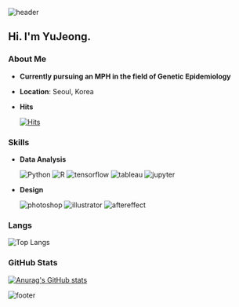 ![header](https://capsule-render.vercel.app/api?type=waving&height=150&section=header&text=&fontSize=30&fontColor=d6ace6&color=0:81e8e5,100:204ad8&animation=fadeIn)

## Hi. I'm YuJeong.

### About Me
- **Currently pursuing an MPH in the field of Genetic Epidemiology**
- **Location**: Seoul, Korea
- **Hits**

    [![Hits](https://hits.seeyoufarm.com/api/count/incr/badge.svg?url=https%3A%2F%2Fgithub.com%2Fujcheon%2F&count_bg=%230073FF&title_bg=%23191717&icon=github.svg&icon_color=%23E7E7E7&title=Hits&edge_flat=true)](https://hits.seeyoufarm.com)


### Skills

- **Data Analysis**

   ![Python](https://img.shields.io/badge/Python-14354C?style=for-the-badge&logo=python&logoColor=white)
   ![R](https://img.shields.io/badge/R-276DC3?style=for-the-badge&logo=r&logoColor=white)
   ![tensorflow](https://img.shields.io/badge/TensorFlow-FF6F00?style=for-the-badge&logo=tensorflow&logoColor=white)
   ![tableau](https://img.shields.io/badge/Tableau-E97627?style=for-the-badge&logo=Tableau&logoColor=white)
   ![jupyter](https://img.shields.io/badge/Made%20with-Jupyter-orange?style=for-the-badge&logo=Jupyter)
  
- **Design**

   ![photoshop](https://img.shields.io/badge/Adobe%20Photoshop-31A8FF?logo=adobephotoshop&logoColor=fff&style=for-the-badge)
   ![illustrator](https://img.shields.io/badge/Adobe%20Illustrator-FF9A00?logo=adobeillustrator&logoColor=fff&style=for-the-badge)
   ![aftereffect](https://img.shields.io/badge/Adobe%20After%20Effects-99F?logo=adobeaftereffects&logoColor=fff&style=for-the-badge)


### Langs
![Top Langs](https://github-readme-stats.vercel.app/api/top-langs/?username=ujcheon&layout=compact&theme=github_dark&hide_progress=true)


### GitHub Stats
[![Anurag's GitHub stats](https://github-readme-stats.vercel.app/api?username=ujcheon&rank_icon=github&theme=github_dark)](https://github.com/anuraghazra/github-readme-stats)


![footer](https://capsule-render.vercel.app/api?type=waving&height=150&section=footer&text=&fontSize=30&fontColor=d6ace6&color=0:81e8e5,100:204ad8&animation=fadeIn)


